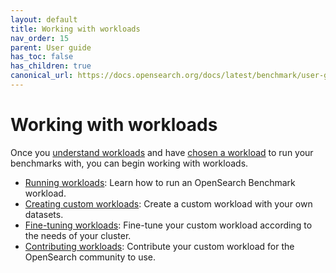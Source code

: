 ```yaml
---
layout: default
title: Working with workloads
nav_order: 15
parent: User guide
has_toc: false
has_children: true
canonical_url: https://docs.opensearch.org/docs/latest/benchmark/user-guide/working-with-workloads/index/
---
```


# Working with workloads

Once you [understand workloads]({{site.url}}{{site.baseurl}}/benchmark/user-guide/understanding-workloads/index/) and have [chosen a workload]({{site.url}}{{site.baseurl}}/benchmark/user-guide/understanding-workloads/choosing-a-workload/) to run your benchmarks with, you can begin working with workloads.

- [Running workloads]({{site.url}}{{site.baseurl}}/benchmark/user-guide/working-with-workloads/running-workloads/): Learn how to run an OpenSearch Benchmark workload.
- [Creating custom workloads]({{site.url}}{{site.baseurl}}/benchmark/user-guide/working-with-workloads/creating-custom-workloads/): Create a custom workload with your own datasets.
- [Fine-tuning workloads]({{site.url}}{{site.baseurl}}/benchmark/user-guide/working-with-workloads/finetune-workloads/): Fine-tune your custom workload according to the needs of your cluster.
- [Contributing workloads]({{site.url}}{{site.baseurl}}/benchmark/user-guide/working-with-workloads/contributing-workloads/): Contribute your custom workload for the OpenSearch community to use.